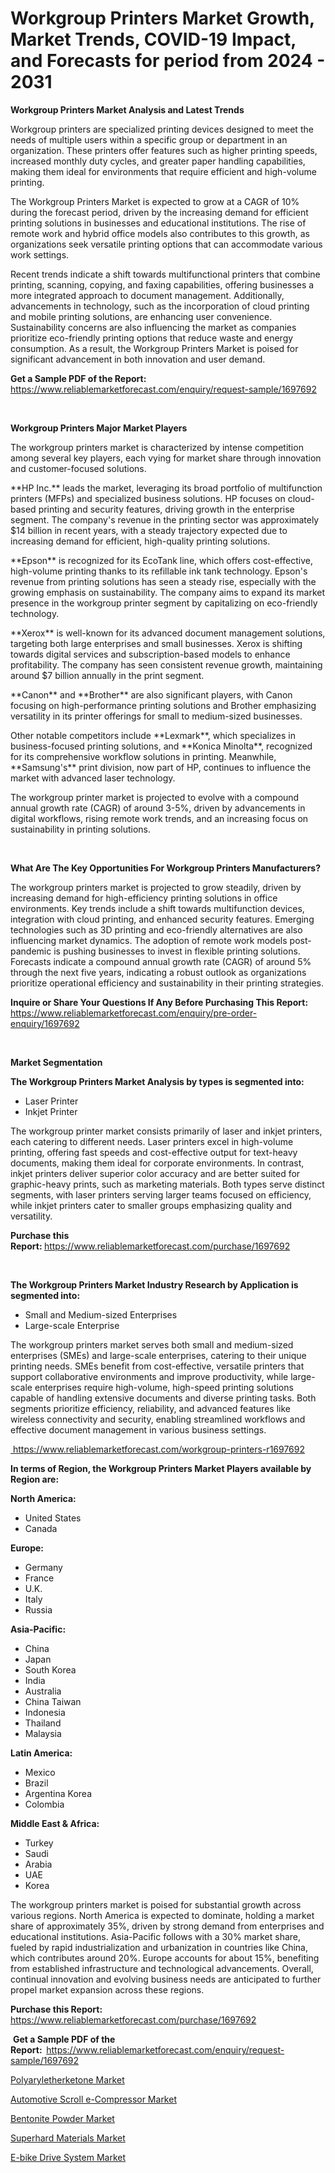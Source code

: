 <p><h1>Workgroup Printers Market Growth, Market Trends, COVID-19 Impact, and Forecasts for period from 2024 - 2031</h1></p><p><strong>Workgroup Printers Market Analysis and Latest Trends</strong></p>
<p><p>Workgroup printers are specialized printing devices designed to meet the needs of multiple users within a specific group or department in an organization. These printers offer features such as higher printing speeds, increased monthly duty cycles, and greater paper handling capabilities, making them ideal for environments that require efficient and high-volume printing.</p><p>The Workgroup Printers Market is expected to grow at a CAGR of 10% during the forecast period, driven by the increasing demand for efficient printing solutions in businesses and educational institutions. The rise of remote work and hybrid office models also contributes to this growth, as organizations seek versatile printing options that can accommodate various work settings. </p><p>Recent trends indicate a shift towards multifunctional printers that combine printing, scanning, copying, and faxing capabilities, offering businesses a more integrated approach to document management. Additionally, advancements in technology, such as the incorporation of cloud printing and mobile printing solutions, are enhancing user convenience. Sustainability concerns are also influencing the market as companies prioritize eco-friendly printing options that reduce waste and energy consumption. As a result, the Workgroup Printers Market is poised for significant advancement in both innovation and user demand.</p></p>
<p><strong>Get a Sample PDF of the Report:&nbsp;</strong> <a href="https://www.reliablemarketforecast.com/enquiry/request-sample/1697692?utm_campaign=1117&utm_medium=2&utm_source=Github&utm_content=ia&utm_term=03102024&utm_id=workgroup-printers">https://www.reliablemarketforecast.com/enquiry/request-sample/1697692</a></p>
<p>&nbsp;</p>
<p><strong>Workgroup Printers Major Market Players</strong></p>
<p><p>The workgroup printers market is characterized by intense competition among several key players, each vying for market share through innovation and customer-focused solutions. </p><p>**HP Inc.** leads the market, leveraging its broad portfolio of multifunction printers (MFPs) and specialized business solutions. HP focuses on cloud-based printing and security features, driving growth in the enterprise segment. The company's revenue in the printing sector was approximately $14 billion in recent years, with a steady trajectory expected due to increasing demand for efficient, high-quality printing solutions.</p><p>**Epson** is recognized for its EcoTank line, which offers cost-effective, high-volume printing thanks to its refillable ink tank technology. Epson's revenue from printing solutions has seen a steady rise, especially with the growing emphasis on sustainability. The company aims to expand its market presence in the workgroup printer segment by capitalizing on eco-friendly technology.</p><p>**Xerox** is well-known for its advanced document management solutions, targeting both large enterprises and small businesses. Xerox is shifting towards digital services and subscription-based models to enhance profitability. The company has seen consistent revenue growth, maintaining around $7 billion annually in the print segment.</p><p>**Canon** and **Brother** are also significant players, with Canon focusing on high-performance printing solutions and Brother emphasizing versatility in its printer offerings for small to medium-sized businesses.</p><p>Other notable competitors include **Lexmark**, which specializes in business-focused printing solutions, and **Konica Minolta**, recognized for its comprehensive workflow solutions in printing. Meanwhile, **Samsung's** print division, now part of HP, continues to influence the market with advanced laser technology.</p><p>The workgroup printer market is projected to evolve with a compound annual growth rate (CAGR) of around 3-5%, driven by advancements in digital workflows, rising remote work trends, and an increasing focus on sustainability in printing solutions.</p></p>
<p>&nbsp;</p>
<p><strong>What Are The Key Opportunities For Workgroup Printers Manufacturers?</strong></p>
<p><p>The workgroup printers market is projected to grow steadily, driven by increasing demand for high-efficiency printing solutions in office environments. Key trends include a shift towards multifunction devices, integration with cloud printing, and enhanced security features. Emerging technologies such as 3D printing and eco-friendly alternatives are also influencing market dynamics. The adoption of remote work models post-pandemic is pushing businesses to invest in flexible printing solutions. Forecasts indicate a compound annual growth rate (CAGR) of around 5% through the next five years, indicating a robust outlook as organizations prioritize operational efficiency and sustainability in their printing strategies.</p></p>
<p><strong>Inquire or Share Your Questions If Any Before Purchasing This Report:</strong> <a href="https://www.reliablemarketforecast.com/enquiry/pre-order-enquiry/1697692?utm_campaign=1117&utm_medium=2&utm_source=Github&utm_content=ia&utm_term=03102024&utm_id=workgroup-printers">https://www.reliablemarketforecast.com/enquiry/pre-order-enquiry/1697692</a></p>
<p>&nbsp;</p>
<p><strong>Market Segmentation</strong></p>
<p><strong>The Workgroup Printers Market Analysis by types is segmented into:</strong></p>
<p><ul><li>Laser Printer</li><li>Inkjet Printer</li></ul></p>
<p><p>The workgroup printer market consists primarily of laser and inkjet printers, each catering to different needs. Laser printers excel in high-volume printing, offering fast speeds and cost-effective output for text-heavy documents, making them ideal for corporate environments. In contrast, inkjet printers deliver superior color accuracy and are better suited for graphic-heavy prints, such as marketing materials. Both types serve distinct segments, with laser printers serving larger teams focused on efficiency, while inkjet printers cater to smaller groups emphasizing quality and versatility.</p></p>
<p><strong>Purchase this Report:&nbsp;</strong><a href="https://www.reliablemarketforecast.com/purchase/1697692?utm_campaign=1117&utm_medium=2&utm_source=Github&utm_content=ia&utm_term=03102024&utm_id=workgroup-printers">https://www.reliablemarketforecast.com/purchase/1697692</a></p>
<p>&nbsp;</p>
<p><strong>The Workgroup Printers Market Industry Research by Application is segmented into:</strong></p>
<p><ul><li>Small and Medium-sized Enterprises</li><li>Large-scale Enterprise</li></ul></p>
<p><p>The workgroup printers market serves both small and medium-sized enterprises (SMEs) and large-scale enterprises, catering to their unique printing needs. SMEs benefit from cost-effective, versatile printers that support collaborative environments and improve productivity, while large-scale enterprises require high-volume, high-speed printing solutions capable of handling extensive documents and diverse printing tasks. Both segments prioritize efficiency, reliability, and advanced features like wireless connectivity and security, enabling streamlined workflows and effective document management in various business settings.</p></p>
<p><a href="https://www.reliablemarketforecast.com/workgroup-printers-r1697692?utm_campaign=1117&utm_medium=2&utm_source=Github&utm_content=ia&utm_term=03102024&utm_id=workgroup-printers">&nbsp;https://www.reliablemarketforecast.com/workgroup-printers-r1697692</a></p>
<p><strong>In terms of Region, the Workgroup Printers Market Players available by Region are:</strong></p>
<p>
    <p> <strong> North America: </strong>
        <ul>
            <li>United States</li>
            <li>Canada</li>
        </ul>
        </p> 
    <p> <strong> Europe: </strong>
        <ul>
            <li>Germany</li>
            <li>France</li>
            <li>U.K.</li>
            <li>Italy</li>
            <li>Russia</li>
        </ul>
        </p> 
    <p> <strong> Asia-Pacific: </strong>
        <ul>
            <li>China</li>
            <li>Japan</li>
            <li>South Korea</li>
            <li>India</li>
            <li>Australia</li>
            <li>China Taiwan</li>
            <li>Indonesia</li>
            <li>Thailand</li>
            <li>Malaysia</li>
        </ul>
        </p> 
    <p> <strong> Latin America: </strong>
        <ul>
            <li>Mexico</li>
            <li>Brazil</li>
            <li>Argentina Korea</li>
            <li>Colombia</li>
        </ul>
        </p> 
    <p> <strong> Middle East & Africa: </strong>
        <ul>
            <li>Turkey</li>
            <li>Saudi</li>
            <li>Arabia</li>
            <li>UAE</li>
            <li>Korea</li>
        </ul>
    </p>
    </p>
<p><p>The workgroup printers market is poised for substantial growth across various regions. North America is expected to dominate, holding a market share of approximately 35%, driven by strong demand from enterprises and educational institutions. Asia-Pacific follows with a 30% market share, fueled by rapid industrialization and urbanization in countries like China, which contributes around 20%. Europe accounts for about 15%, benefiting from established infrastructure and technological advancements. Overall, continual innovation and evolving business needs are anticipated to further propel market expansion across these regions.</p></p>
<p><strong>Purchase this Report: </strong><a href="https://www.reliablemarketforecast.com/purchase/1697692?utm_campaign=1117&utm_medium=2&utm_source=Github&utm_content=ia&utm_term=03102024&utm_id=workgroup-printers">https://www.reliablemarketforecast.com/purchase/1697692</a></p>
<p>&nbsp;<strong>Get a Sample PDF of the Report:&nbsp;&nbsp;</strong><a href="https://www.reliablemarketforecast.com/enquiry/request-sample/1697692?utm_campaign=1117&utm_medium=2&utm_source=Github&utm_content=ia&utm_term=03102024&utm_id=workgroup-printers">https://www.reliablemarketforecast.com/enquiry/request-sample/1697692</a></p>
<p><strong></strong></p>
<p><p><a href="https://www.linkedin.com/pulse/polyaryletherketone-market-outlook-share-analysis-growth-trends-5fwff?utm_campaign=1117&utm_medium=2&utm_source=Github&utm_content=ia&utm_term=03102024&utm_id=workgroup-printers">Polyaryletherketone Market</a></p><p><a href="https://github.com/LoretaDushku585/Market-Research-Report-List-1/blob/main/automotive-scroll-e-compressor-market.md?utm_campaign=1117&utm_medium=2&utm_source=Github&utm_content=ia&utm_term=03102024&utm_id=workgroup-printers">Automotive Scroll e-Compressor Market</a></p><p><a href="https://www.linkedin.com/pulse/bentonite-powder-market-size-share-competitive-landscape-trend-gwpjf?utm_campaign=1117&utm_medium=2&utm_source=Github&utm_content=ia&utm_term=03102024&utm_id=workgroup-printers">Bentonite Powder Market</a></p><p><a href="https://www.linkedin.com/pulse/superhard-materials-industry-insights-report-analyzing-market-dq6yf?utm_campaign=1117&utm_medium=2&utm_source=Github&utm_content=ia&utm_term=03102024&utm_id=workgroup-printers">Superhard Materials Market</a></p><p><a href="https://github.com/OrlandoHBarks/Market-Research-Report-List-1/blob/main/e-bike-drive-system-market.md?utm_campaign=1117&utm_medium=2&utm_source=Github&utm_content=ia&utm_term=03102024&utm_id=workgroup-printers">E-bike Drive System Market</a></p></p>